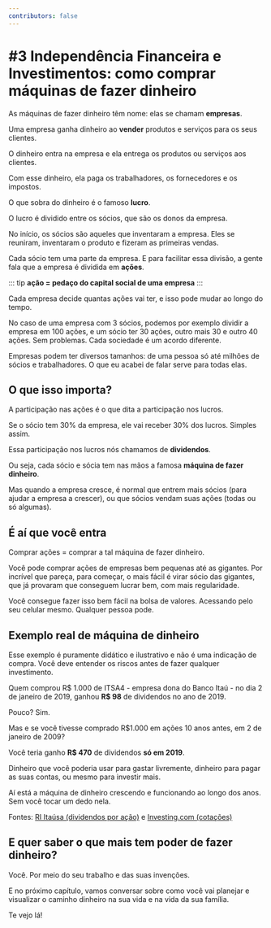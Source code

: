 ```yaml
---
contributors: false
---
```


# #3 Independência Financeira e Investimentos: como comprar máquinas de fazer dinheiro

As máquinas de fazer dinheiro têm nome: elas se chamam **empresas**.

Uma empresa ganha dinheiro ao **vender** produtos e serviços para os seus clientes.

O dinheiro entra na empresa e ela entrega os produtos ou serviços aos clientes.

Com esse dinheiro, ela paga os trabalhadores, os fornecedores e os impostos.

O que sobra do dinheiro é o famoso **lucro**.

O lucro é dividido entre os sócios, que são os donos da empresa.

No início, os sócios são aqueles que inventaram a empresa. Eles se reuniram, inventaram o produto e fizeram as primeiras vendas.

Cada sócio tem uma parte da empresa. E para facilitar essa divisão, a gente fala que a empresa é dividida em **ações**.

::: tip
**ação = pedaço do capital social de uma empresa**
:::

Cada empresa decide quantas ações vai ter, e isso pode mudar ao longo do tempo.

No caso de uma empresa com 3 sócios, podemos por exemplo dividir a empresa em 100 ações, e um sócio ter 30 ações, outro mais 30 e outro 40 ações. Sem problemas. Cada sociedade é um acordo diferente.

Empresas podem ter diversos tamanhos: de uma pessoa só até milhões de sócios e trabalhadores. O que eu acabei de falar serve para todas elas.

## O que isso importa?

A participação nas ações é o que dita a participação nos lucros.

Se o sócio tem 30% da empresa, ele vai receber 30% dos lucros. Simples assim.

Essa participação nos lucros nós chamamos de **dividendos**.

Ou seja, cada sócio e sócia tem nas mãos a famosa **máquina de fazer dinheiro**.

Mas quando a empresa cresce, é normal que entrem mais sócios (para ajudar a empresa a crescer), ou que sócios vendam suas ações (todas ou só algumas).

## É aí que você entra

Comprar ações = comprar a tal máquina de fazer dinheiro.

Você pode comprar ações de empresas bem pequenas até as gigantes. Por incrível que pareça, para começar, o mais fácil é virar sócio das gigantes, que já provaram que conseguem lucrar bem, com mais regularidade.

Você consegue fazer isso bem fácil na bolsa de valores. Acessando pelo seu celular mesmo. Qualquer pessoa pode.

## Exemplo real de máquina de dinheiro

Esse exemplo é puramente didático e ilustrativo e não é uma indicação de compra. Você deve entender os riscos antes de fazer qualquer investimento.

Quem comprou R$ 1.000 de ITSA4 - empresa dona do Banco Itaú - no dia 2 de janeiro de 2019, ganhou **R$ 98** de dividendos no ano de 2019.

Pouco? Sim.

Mas e se você tivesse comprado R$1.000 em ações 10 anos antes, em 2 de janeiro de 2009?

Você teria ganho **R$ 470** de dividendos **só em 2019**.

Dinheiro que você poderia usar para gastar livremente, dinheiro para pagar as suas contas, ou mesmo para investir mais.

Aí está a máquina de dinheiro crescendo e funcionando ao longo dos anos. Sem você tocar um dedo nela.

Fontes: [RI Itaúsa (dividendos por ação)](http://www.itausa.com.br/pt/itausa-no-mercado-de-acoes/calculadora-de-dividendos) e [Investing.com (cotações)](https://br.investing.com/equities/itausa-pn-ej-n1-historical-data)

## E quer saber o que mais tem poder de fazer dinheiro?

Você. Por meio do seu trabalho e das suas invenções.

E no próximo capítulo, vamos conversar sobre como você vai planejar e visualizar o caminho dinheiro na sua vida e na vida da sua família.

Te vejo lá!